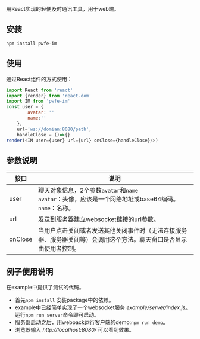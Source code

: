 用React实现的轻便及时通讯工具，用于web端。
## 安装
`npm install pwfe-im`
## 使用
通过React组件的方式使用：
```JavaScript
import React from 'react'
import {render} from 'react-dom'
import IM from 'pwfe-im'
const user = {
        avatar: ''
        name:''
    },
    url='ws://domian:8080/path',
    handleClose = ()=>{}
render(<IM user={user} url={url} onClose={handleClose}/>)
```
## 参数说明

接口 | 说明
------------ | -------------
user | 聊天对象信息，2个参数`avatar`和`name`<br>`avatar`：头像，应该是一个网络地址或base64编码。<br>`name`：名称。
url | 发送到服务器建立websocket链接的url参数。
onClose | 当用户点击关闭或者发送其他关闭事件时（无法连接服务器、服务器关闭等）会调用这个方法。聊天窗口是否显示由使用者控制。
## 例子使用说明
在example中提供了测试的代码。
- 首先`npm install` 安装package中的依赖。
- example中已经简单实现了一个websocket服务 *example/server/index.js*。运行`npm run server`命令即可启动。
- 服务器启动之后，用webpack运行客户端的demo:`npm run demo`。
- 浏览器输入 *http://localhost:8080/* 可以看到效果。
